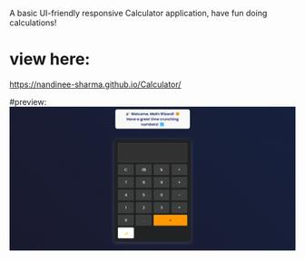 A basic UI-friendly responsive Calculator application, have fun doing calculations!

# view here:
https://nandinee-sharma.github.io/Calculator/

#preview:
![alt text](image.png)
